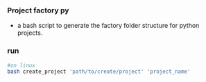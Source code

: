 ### Project factory py
- a bash script to generate the factory folder structure for python projects.

### run
```bash
#on linux
bash create_project 'path/to/create/project' 'project_name'

```